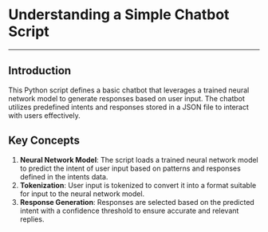 # Understanding a Simple Chatbot Script
---

## Introduction
This Python script defines a basic chatbot that leverages a trained neural network model to generate responses based on user input. The chatbot utilizes predefined intents and responses stored in a JSON file to interact with users effectively.

## Key Concepts
1. **Neural Network Model**: The script loads a trained neural network model to predict the intent of user input based on patterns and responses defined in the intents data.
2. **Tokenization**: User input is tokenized to convert it into a format suitable for input to the neural network model.
3. **Response Generation**: Responses are selected based on the predicted intent with a confidence threshold to ensure accurate and relevant replies.

